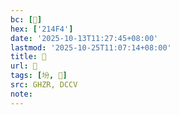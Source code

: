 ```yaml
---
bc: [𡓴]
hex: ['214F4']
date: '2025-10-13T11:27:45+08:00'
lastmod: '2025-10-25T11:07:14+08:00'
title: 󰙦
url: 󰙦
tags: [坋, 𡊄]
src: GHZR, DCCV
note:
---
```


